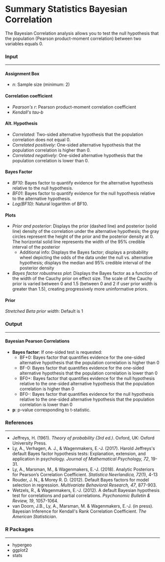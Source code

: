Summary Statistics Bayesian Correlation
==========

The Bayesian Correlation analysis allows you to test the null hypothesis that the population (Pearson product-moment correlation) between two variables equals 0.

### Input
---

#### Assignment Box
- *n*: Sample size (minimum: 2)

#### Correlation coefficient
  - *Pearson's r*:  Pearson product-moment correlation coefficient
  - *Kendall's tau-b*

#### Alt. Hypothesis
- *Correlated*: Two-sided alternative hypothesis that the population correlation does not equal 0.
- *Correlated positively*: One-sided alternative hypothesis that the population correlation is higher than 0.
- *Correlated negatively*: One-sided alternative hypothesis that the population correlation is lower than 0.

#### Bayes Factor
- *BF10*: Bayes factor to quantify evidence for the alternative hypothesis relative to the null hypothesis.
- *BF01*: Bayes factor to quantify evidence for the null hypothesis relative to the alternative hypothesis.
- *Log(BF10)*: Natural logarithm of BF10.

#### Plots
- *Prior and posterior*: Displays the prior (dashed line) and posterior (solid line) density of the correlation under the alternative hypothesis; the gray circles represent the height of the prior and the posterior density at 0. The horizontal solid line represents the width of the 95% credible interval of the posterior
  - Additional info: Displays the Bayes factor; displays a probability wheel depicting the odds of the data under the null vs. alternative hypothesis; displays the median and 95% credible interval of the posterior density
- *Bayes factor robustness plot*: Displays the Bayes factor as a function of the width of the Cauchy prior on effect size. The scale of the Cauchy prior is varied between 0 and 1.5 (between 0 and 2 if user prior width is greater than 1.5), creating progressively more uninformative priors.

#### Prior
*Stretched Beta prior width*: Default is 1

### Output
---
#### Bayesian Pearson Correlations
- **Bayes factor**: If one-sided test is requested:
  - BF+0: Bayes factor that quantifies evidence for the one-sided alternative hypothesis that the population correlation is higher than 0
  - BF-0: Bayes factor that quantifies evidence for the one-sided alternative hypothesis that the population correlation is lower than 0
  - BF0+: Bayes factor that quantifies evidence for the null hypothesis relative to the one-sided alternative hypothesis that the population correlation is higher than 0
  - BF0-: Bayes factor that quantifies evidence for the null hypothesis relative to the one-sided alternative hypothesis that the population correlation is lower than 0
- **p**: p-value corresponding to t-statistic.

### References
---
- Jeffreys, H. (1961). *Theory of probability (3rd ed.)*. Oxford, UK: Oxford University Press.
- Ly, A., Verhagen, A. J., & Wagenmakers, E.-J. (2017). Harold Jeffreys's default Bayes factor hypothesis tests: Explanation, extension, and application in psychology. *Journal of Mathematical Psychology, 72*, 19-31.
- Ly, A., Marsman, M., & Wagenmakers, E.-J. (2018).  Analytic Posteriors for Pearson’s Correlation Coefficient. *Statistica Neerlandica, 72*(1), 4-13
- Rouder, J. N., & Morey R. D. (2012). Default Bayes factors for model selection in regression. *Multivariate Behavioral Research, 47*, 877-903.
- Wetzels, R., & Wagenmakers, E.-J. (2012). A default Bayesian hypothesis test for correlations and partial correlations. *Psychonomic Bulletin & Review, 19*, 1057-1064.
- van Doorn, J.B., Ly, A., Marsman, M. & Wagenmakers, E.-J. (in press). Bayesian Inference for Kendall's Rank Correlation Coefficient. *The American Statistician*.

### R Packages
---
- hypergeo
- ggplot2
- stats
